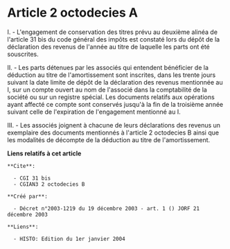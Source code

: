 # Article 2 octodecies A

I. - L'engagement de conservation des titres prévu au deuxième alinéa de l'article 31 bis du code général des impôts est
constaté lors du dépôt de la déclaration des revenus de l'année au titre de laquelle les parts ont été souscrites.

II. - Les parts détenues par les associés qui entendent bénéficier de la déduction au titre de l'amortissement sont
inscrites, dans les trente jours suivant la date limite de dépôt de la déclaration des revenus mentionnée au I, sur un compte
ouvert au nom de l'associé dans la comptabilité de la société ou sur un registre spécial. Les documents relatifs aux
opérations ayant affecté ce compte sont conservés jusqu'à la fin de la troisième année suivant celle de l'expiration de
l'engagement mentionné au I.

III. - Les associés joignent à chacune de leurs déclarations des revenus un exemplaire des documents mentionnés à l'article 2
octodecies B ainsi que les modalités de décompte de la déduction au titre de l'amortissement.

**Liens relatifs à cet article**

	**Cite**:

	  - CGI 31 bis
	  - CGIAN3 2 octodecies B

	**Créé par**:

	  - Décret n°2003-1219 du 19 décembre 2003 - art. 1 () JORF 21 décembre 2003

	**Liens**:

	  - HISTO: Edition du 1er janvier 2004
